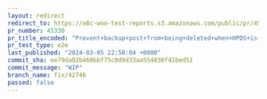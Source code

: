 ```yaml
---
layout: redirect
redirect_to: https://a8c-woo-test-reports.s3.amazonaws.com/public/pr/45330/e2e/index.html
pr_number: 45330
pr_title_encoded: "Prevent+backup+post+from+being+deleted+when+HPOS+is+authoritative"
pr_test_type: e2e
last_published: "2024-03-05 22:58:04 +0000"
commit_sha: ee79da02b460bbf75c0d9d33aa554830f41bed51
commit_message: "WIP"
branch_name: fix/42746
passed: false
---
```

